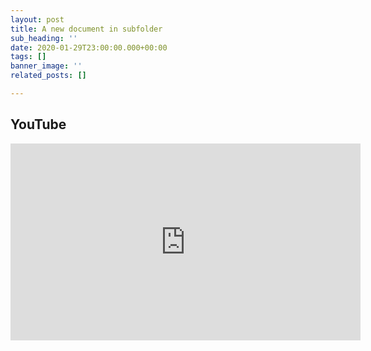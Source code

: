 ```yaml
---
layout: post
title: A new document in subfolder
sub_heading: ''
date: 2020-01-29T23:00:00.000+00:00
tags: []
banner_image: ''
related_posts: []

---
```

## YouTube

<iframe width="560" height="315" src="https://www.youtube.com/embed/lUd9SQCkDj0" frameborder="0" allow="accelerometer; autoplay; encrypted-media; gyroscope; picture-in-picture" allowfullscreen></iframe>
